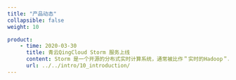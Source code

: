 ```yaml
---
title: "产品动态"
collapsible: false
weight: 10

product:
    - time: 2020-03-30
      title: 青云QingCloud Storm 服务上线
      content: Storm 是一个开源的分布式实时计算系统，通常被比作＂实时的Hadoop＂。Storm 为实时计算提供了一些简单优美的原语，支持多种编程语言，并内建流式窗口API及分布式缓存 API，极大简化了流式数据处理过程。
      url: ../../intro/10_introduction/
---
```


<!-- 设置上述参数可生成产品动态页  -->
